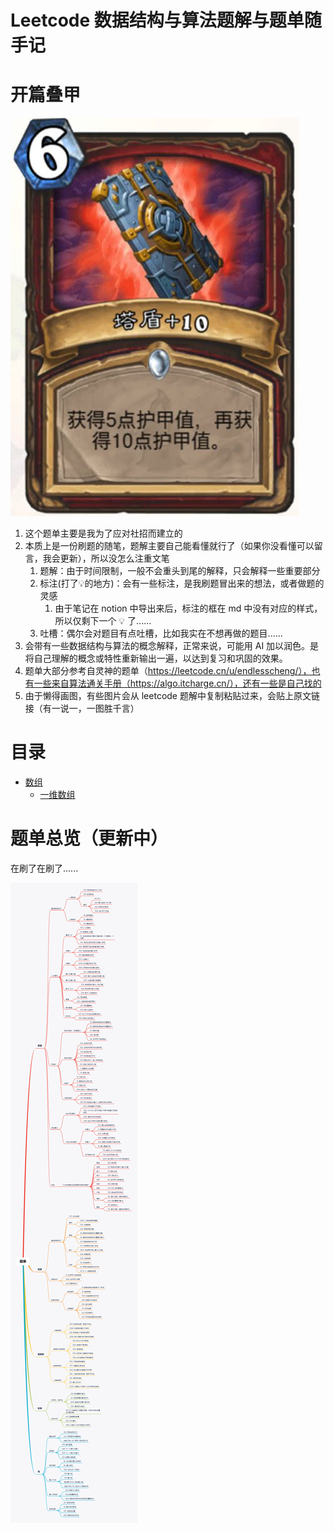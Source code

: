 # Leetcode 数据结构与算法题解与题单随手记

# 开篇叠甲

![diejia](./img/001.jpg)

1. 这个题单主要是我为了应对社招而建立的
2. 本质上是一份刷题的随笔，题解主要自己能看懂就行了（如果你没看懂可以留言，我会更新），所以没怎么注重文笔
   1. 题解：由于时间限制，一般不会重头到尾的解释，只会解释一些重要部分
   2. 标注(打了💡的地方)：会有一些标注，是我刷题冒出来的想法，或者做题的灵感
      1. 由于笔记在 notion 中导出来后，标注的框在 md 中没有对应的样式，所以仅剩下一个 💡 了......
   3. 吐槽：偶尔会对题目有点吐槽，比如我实在不想再做的题目......
3. 会带有一些数据结构与算法的概念解释，正常来说，可能用 AI 加以润色。是将自己理解的概念或特性重新输出一遍，以达到复习和巩固的效果。
4. 题单大部分参考自灵神的题单（https://leetcode.cn/u/endlesscheng/），也有一些来自算法通关手册（https://algo.itcharge.cn/），还有一些是自己找的
5. 由于懒得画图，有些图片会从 leetcode 题解中复制粘贴过来，会贴上原文链接（有一说一，一图胜千言）

# 目录

- [数组](https://github.com/namelyzz/LeetcodeSolution/blob/main/%E6%95%B0%E7%BB%84/%E6%95%B0%E7%BB%84%E9%A2%98%E5%8D%95.md)
  - [一维数组](https://github.com/namelyzz/LeetcodeSolution/blob/main/%E6%95%B0%E7%BB%84/%E4%B8%80%E7%BB%B4%E6%95%B0%E7%BB%84/%E4%B8%80%E7%BB%B4%E6%95%B0%E7%BB%84%20.md)

# 题单总览（更新中）

在刷了在刷了......

![xmind](./img/002.png)











